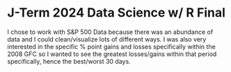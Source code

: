 # J-Term 2024 Data Science w/ R Final
I chose to work with S&P 500 Data because there was an abundance of data and I could clean/visualize lots of different ways. I was also very interested in the specific % point gains and losses specifically within the 2008 GFC so I wanted to see the greatest losses/gains within that period specifically, hence the best/worst 30 days.
